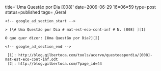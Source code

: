 title='Uma Questão por Dia [008]'
date=2009-06-29 16=06=59
type=post
status=published
tags=
,Geral
~~~~~~
<!-- google_ad_section_start -->

> [\# Uma Questão por Dia # mat-est-eco-cont-inf # N. [008] ][1]

O que quer dizer: [Uma Questão por Dia?][2]

<!-- google_ad_section_end -->

 [1]: http://blog.gilbertoca.com/tools/acervo/questoespordia/[008]-mat-est-eco-cont-inf.odt
 [2]: http://blog.gilbertoca.com/?page_id=44